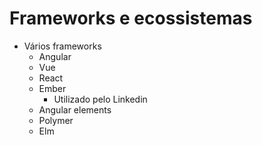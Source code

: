 # Frameworks e ecossistemas

* Vários frameworks
    * Angular
    * Vue
    * React
    * Ember 
        * Utilizado pelo Linkedin
    * Angular elements
    * Polymer
    * Elm
